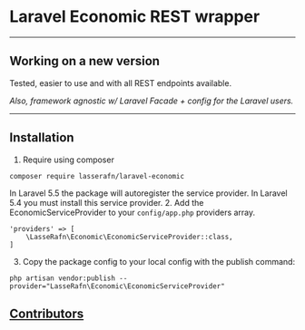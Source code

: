 # Laravel Economic REST wrapper

------

## Working on a new version

Tested, easier to use and with all REST endpoints available.

*Also, framework agnostic w/ Laravel Facade + config for the Laravel users.*

------

## Installation

1. Require using composer
````
composer require lasserafn/laravel-economic
````
In Laravel 5.5 the package will autoregister the service provider. In Laravel 5.4 you must install this service provider.
2. Add the EconomicServiceProvider to your ````config/app.php```` providers array.
````
'providers' => [
    \LasseRafn\Economic\EconomicServiceProvider::class,
]
````
3. Copy the package config to your local config with the publish command: 
```
php artisan vendor:publish --provider="LasseRafn\Economic\EconomicServiceProvider"
```
## [Contributors](https://github.com/LasseRafn/laravel-economic/graphs/contributors)
